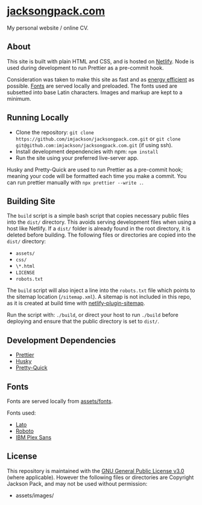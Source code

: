 # [jacksongpack.com](https://jacksongpack.com)

My personal website / online CV.

## About

This site is built with plain HTML and CSS, and is hosted on [Netlify](https://netlify.com). Node is used during development to run Prettier as a pre-commit hook.

Consideration was taken to make this site as fast and as [energy efficient](https://websitecarbon.com) as possible. [Fonts](#fonts) are served locally and preloaded. The fonts used are subsetted into base Latin characters. Images and markup are kept to a minimum.

## Running Locally

-   Clone the repository: `git clone https://github.com/imjackson/jacksongpack.com.git` or `git clone git@github.com:imjackson/jacksongpack.com.git` (if using ssh).
-   Install development dependencies with npm: `npm install`
-   Run the site using your preferred live-server app.

Husky and Pretty-Quick are used to run Prettier as a pre-commit hook; meaning your code will be formatted each time you make a commit. You can run prettier manually with `npx prettier --write .`.

## Building Site

The `build` script is a simple bash script that copies necessary public files into the `dist/` directory. This avoids serving development files when using a host like Netlify. If a `dist/` folder is already found in the root directory, it is deleted before building. The following files or directories are copied into the `dist/` directory:

-   `assets/`
-   `css/`
-   `\*.html`
-   `LICENSE`
-   `robots.txt`

The `build` script will also inject a line into the `robots.txt` file which points to the sitemap location (`/sitemap.xml`). A sitemap is not included in this repo, as it is created at build time with [netlify-plugin-sitemap](https://github.com/netlify-labs/netlify-plugin-sitemap).

Run the script with: `./build`, or direct your host to run `./build` before deploying and ensure that the public directory is set to `dist/`.

## Development Dependencies

-   [Prettier](https://github.com/prettier/prettier)
-   [Husky](https://github.com/typicode/husky)
-   [Pretty-Quick](https://github.com/azz/pretty-quick)

## Fonts

Fonts are served locally from [assets/fonts](./assets/fonts/).

Fonts used:

-   [Lato](https://www.latofonts.com/)
-   [Roboto](https://fonts.google.com/specimen/Roboto?preview.text_type=custom#about)
-   [IBM Plex Sans](https://www.ibm.com/plex/)

## License

This repository is maintained with the [GNU General Public License v3.0](./LICENSE) (where applicable). However the following files or directories are Copyright Jackson Pack, and may not be used without permission:

-   assets/images/
